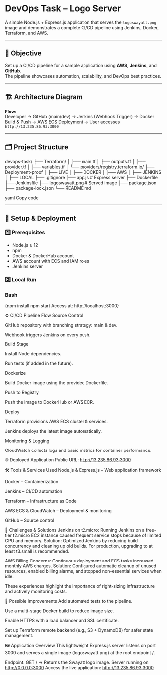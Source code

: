 # DevOps Task – Logo Server

A simple Node.js + Express.js application that serves the `logoswayatt.png` image and demonstrates a complete CI/CD pipeline using Jenkins, Docker, Terraform, and AWS.

---

## 📌 Objective
Set up a CI/CD pipeline for a sample application using **AWS**, **Jenkins**, and **GitHub**.  
The pipeline showcases automation, scalability, and DevOps best practices.

---

## 🏗️ Architecture Diagram

**Flow:**  
Developer → GitHub (main/dev) → Jenkins (Webhook Trigger) → Docker Build & Push → AWS ECS Deployment → User accesses `http://13.235.86.93:3000`

---

## 🗂 Project Structure
devops-task/
├── Terraform/
│ ├── main.tf
│ ├── outputs.tf
│ ├── provider.tf
│ ├── variables.tf
│ └── providers/registry.terraform.io/
├── Deployment-proof
│ ├── LIVE
│ ├── DOCKER
│ ├── AWS
│ ├── JENKINS
│ ├── LOCAL
├── .gitignore
├── app.js # Express server
├── Dockerfile
├── Jenkinsfile
├── logoswayatt.png # Served image
├── package.json
├── package-lock.json
└── README.md

yaml
Copy code

---

## 🚀 Setup & Deployment

### 1️⃣ Prerequisites
- Node.js ≥ 12  
- npm  
- Docker & DockerHub account  
- AWS account with ECS and IAM roles  
- Jenkins server

### 2️⃣ Local Run
### Bash
{npm install
npm start
Access at: http://localhost:3000}

⚙️ CI/CD Pipeline Flow
Source Control

GitHub repository with branching strategy: main & dev.

Webhook triggers Jenkins on every push.

Build Stage

Install Node dependencies.

Run tests (if added in the future).

Dockerize

Build Docker image using the provided Dockerfile.

Push to Registry

Push the image to DockerHub or AWS ECR.

Deploy

Terraform provisions AWS ECS cluster & services.

Jenkins deploys the latest image automatically.

Monitoring & Logging

CloudWatch collects logs and basic metrics for container performance.

🌐 Deployed Application
Public URL: http://13.235.86.93:3000

🛠 Tools & Services Used
Node.js & Express.js – Web application framework

Docker – Containerization

Jenkins – CI/CD automation

Terraform – Infrastructure as Code

AWS ECS & CloudWatch – Deployment & monitoring

GitHub – Source control

🧩 Challenges & Solutions
Jenkins on t2.micro:
Running Jenkins on a free-tier t2.micro EC2 instance caused frequent service stops because of limited CPU and memory.
Solution: Optimized Jenkins by reducing build concurrency and cleaning up old builds. For production, upgrading to at least t3.small is recommended.

AWS Billing Concerns:
Continuous deployment and ECS tasks increased monthly AWS charges.
Solution: Configured automatic cleanup of unused resources, enabled billing alarms, and stopped non-essential services when idle.

These experiences highlight the importance of right-sizing infrastructure and actively monitoring costs.

🔮 Possible Improvements
Add automated tests to the pipeline.

Use a multi-stage Docker build to reduce image size.

Enable HTTPS with a load balancer and SSL certificate.

Set up Terraform remote backend (e.g., S3 + DynamoDB) for safer state management.

🖼️ Application Overview
This lightweight Express.js server listens on port 3000 and serves a single image (logoswayatt.png) at the root endpoint /.

Endpoint:
GET / → Returns the Swayatt logo image.
Server running on http://0.0.0.0:3000
Access the live application: http://13.235.86.93:3000
